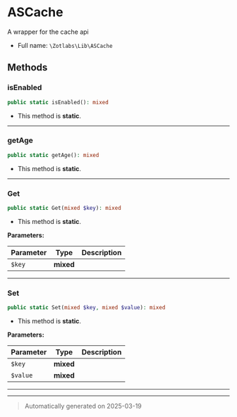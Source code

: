 
# ASCache

A wrapper for the cache api



* Full name: `\Zotlabs\Lib\ASCache`




## Methods


### isEnabled



```php
public static isEnabled(): mixed
```



* This method is **static**.








***

### getAge



```php
public static getAge(): mixed
```



* This method is **static**.








***

### Get



```php
public static Get(mixed $key): mixed
```



* This method is **static**.




**Parameters:**

| Parameter | Type | Description |
|-----------|------|-------------|
| `$key` | **mixed** |  |





***

### Set



```php
public static Set(mixed $key, mixed $value): mixed
```



* This method is **static**.




**Parameters:**

| Parameter | Type | Description |
|-----------|------|-------------|
| `$key` | **mixed** |  |
| `$value` | **mixed** |  |





***


***
> Automatically generated on 2025-03-19
